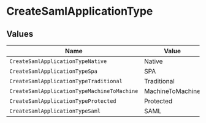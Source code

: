 # CreateSamlApplicationType


## Values

| Name                                        | Value                                       |
| ------------------------------------------- | ------------------------------------------- |
| `CreateSamlApplicationTypeNative`           | Native                                      |
| `CreateSamlApplicationTypeSpa`              | SPA                                         |
| `CreateSamlApplicationTypeTraditional`      | Traditional                                 |
| `CreateSamlApplicationTypeMachineToMachine` | MachineToMachine                            |
| `CreateSamlApplicationTypeProtected`        | Protected                                   |
| `CreateSamlApplicationTypeSaml`             | SAML                                        |